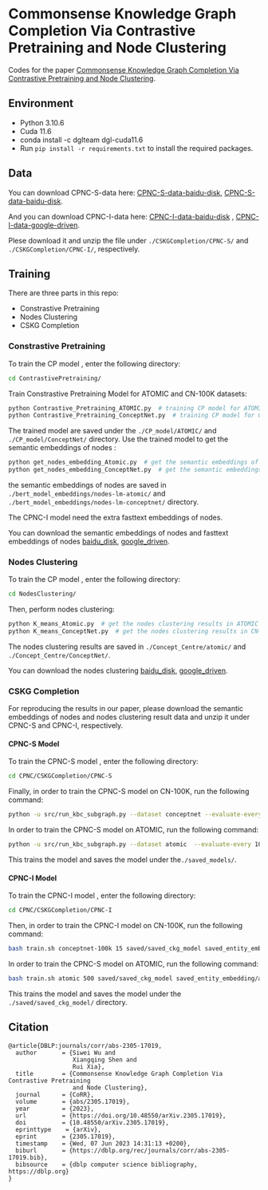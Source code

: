 # Commonsense Knowledge Graph Completion Via Contrastive Pretraining and Node Clustering


Codes for the paper [Commonsense Knowledge Graph Completion Via Contrastive Pretraining and Node Clustering](https://arxiv.org/pdf/2305.17019.pdf). 

## Environment

- Python 3.10.6
- Cuda 11.6
- conda install -c dglteam dgl-cuda11.6 
- Run `pip install -r requirements.txt` to install the required packages.

## Data

You can download CPNC-S-data here: [CPNC-S-data-baidu-disk](https://pan.baidu.com/s/1bHQT9fHtvlgUHf-4NhEmcA?pwd=jgym  ), [CPNC-S-data-baidu-disk](https://drive.google.com/file/d/1kKyzqotYIoWUPrfzxPZKisxCn_mjFZJ2/view?usp=sharing).

And you can download CPNC-I-data here:  [CPNC-I-data-baidu-disk](https://pan.baidu.com/s/1K7pFff0zrxMzpDhmBSHR8Q?pwd=rxpv ) , [CPNC-I-data-google-driven](https://drive.google.com/file/d/1N8zeFhD01lfWCJciOKLPX_TRLTYtabEw/view?usp=sharing).

Plese download it and unzip the file under `./CSKGCompletion/CPNC-S/`  and `./CSKGCompletion/CPNC-I/`, respectively.

## Training 

There are three parts in this repo:

- Constrastive Pretraining
- Nodes Clustering
- CSKG Completion

### Constrastive Pretraining

To train the CP model ,  enter the following directory:

```bash
cd ContrastivePretraining/
```

Train Constrastive Pretraining Model for ATOMIC and CN-100K datasets:

```bash
python Contrastive_Pretraining_ATOMIC.py  # training CP model for ATOMIC  datasets
python Contrastive_Pretraining_ConceptNet.py  # training CP model for CN-100K datasets
```

The trained model are saved under the `./CP_model/ATOMIC/`  and `./CP_model/ConceptNet/` directory. Use the trained model to get the semantic embeddings of nodes :

```bash
python get_nodes_embedding_Atomic.py  # get the semantic embeddings of nodes in ATOMIC 
python get_nodes_embedding_ConceptNet.py  # get the semantic embeddings of nodes in CN-100K
```

the semantic embeddings of nodes are saved in `./bert_model_embeddings/nodes-lm-atomic/`  and `./bert_model_embeddings/nodes-lm-conceptnet/` directory.

The CPNC-I model need the extra fasttext embeddings of nodes.

You can download the semantic embeddings of nodes and fasttext embeddings of nodes [baidu_disk]( https://pan.baidu.com/s/1tb_VDern8FO2NI8FwNaNpg?pwd=c8c5), [google_driven](https://drive.google.com/file/d/1cXg-ppMVU_iWlkEGfQcW1AyQAWmww0AK/view?usp=sharing).

###  Nodes Clustering

To train the CP model ,  enter the following directory:

```bash
cd NodesClustering/
```

Then, perform nodes clustering:

```bash
python K_means_Atomic.py  # get the nodes clustering results in ATOMIC
python K_means_ConceptNet.py  # get the nodes clustering results in CN-100K
```

The nodes clustering results are saved in `./Concept_Centre/atomic/`  and `./Concept_Centre/ConceptNet/`.

You can download the nodes clustering [baidu_disk](https://pan.baidu.com/s/1AiX-wfZTDiB9lcaZJ2pSsQ?pwd=legy ), [google_driven](https://drive.google.com/file/d/1FPMBQrh0DYEfPUW9g9aFFyoPsROlL6Pf/view?usp=sharing).

### CSKG Completion

For reproducing the results in our paper, please download the semantic embeddings of nodes and nodes clustering result data and unzip it under CPNC-S and CPNC-I, respectively.

#### CPNC-S Model

To train the CPNC-S model ,  enter the following directory:

```bash
cd CPNC/CSKGCompletion/CPNC-S
```

Finally, in order to train the CPNC-S model on CN-100K, run the following command:

```bash
python -u src/run_kbc_subgraph.py --dataset conceptnet --evaluate-every 10 --n-layers 2 --graph-batch-size 60000  --bert_concat --Concept_center_path '../../Concept_Centre/ConceptNet/'
```

In order to train the CPNC-S model on ATOMIC, run the following command:

```bash
python -u src/run_kbc_subgraph.py --dataset atomic  --evaluate-every 10 --n-layers 2 --graph-batch-size 20000  --bert_concat --Concept_center_path '../../Concept_Centre/atomic/'
```

This trains the model and saves the model under the`./saved_models/`.

#### CPNC-I Model

To train the CPNC-I model ,  enter the following directory:

```bash
cd CPNC/CSKGCompletion/CPNC-I
```

Then, in order to train the CPNC-I model on CN-100K, run the following command:

```bash
bash train.sh conceptnet-100k 15 saved/saved_ckg_model saved_entity_embedding/conceptnet/cn_bert_emb_dict.pkl 500 256 100 ConvTransE 10 1234 1e-20 0.25 0.25 0.25 0.0003 1024 Adam 5 300 RWGCN_NET 50000 1324 ../../bert_model_embeddings/nodes-lm-conceptnet/cn_fasttext_dict.pkl 300 0.2 5 100 50 0.1 ../../Concept_Centre/ConceptNet/
```

In order to train the CPNC-S model on ATOMIC, run the following command:

```bash
bash train.sh atomic 500 saved/saved_ckg_model saved_entity_embedding/atomic/at_bert_emb_dict.pkl 500 256 100 ConvTransE 10 1234 1e-20 0.20 0.20 0.20 0.0001 1024 Adam 5 300 RWGCN_NET 50000 1324 ../../bert_model_embeddings/nodes-lm-atomic/at_fasttext_dict.pkl 300 0.2 3 100 50 0.1 ../../Concept_Centre/atomic/
```

This trains the model and saves the model under the `./saved/saved_ckg_model/` directory.

## Citation

```
@article{DBLP:journals/corr/abs-2305-17019,
  author       = {Siwei Wu and
                  Xiangqing Shen and
                  Rui Xia},
  title        = {Commonsense Knowledge Graph Completion Via Contrastive Pretraining
                  and Node Clustering},
  journal      = {CoRR},
  volume       = {abs/2305.17019},
  year         = {2023},
  url          = {https://doi.org/10.48550/arXiv.2305.17019},
  doi          = {10.48550/arXiv.2305.17019},
  eprinttype    = {arXiv},
  eprint       = {2305.17019},
  timestamp    = {Wed, 07 Jun 2023 14:31:13 +0200},
  biburl       = {https://dblp.org/rec/journals/corr/abs-2305-17019.bib},
  bibsource    = {dblp computer science bibliography, https://dblp.org}
}
```
